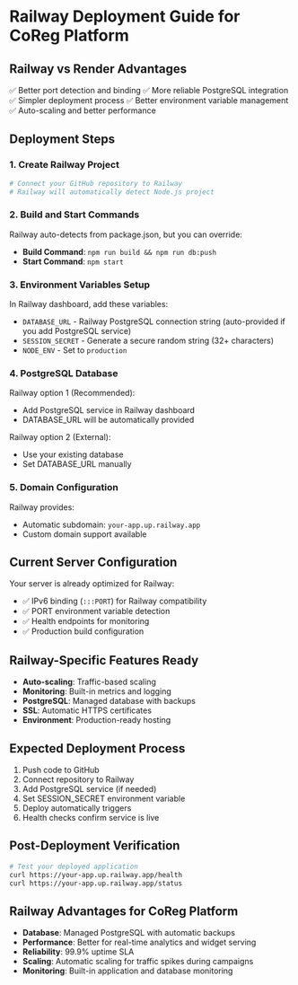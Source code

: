 # Railway Deployment Guide for CoReg Platform

## Railway vs Render Advantages
✅ Better port detection and binding
✅ More reliable PostgreSQL integration
✅ Simpler deployment process
✅ Better environment variable management
✅ Auto-scaling and better performance

## Deployment Steps

### 1. Create Railway Project
```bash
# Connect your GitHub repository to Railway
# Railway will automatically detect Node.js project
```

### 2. Build and Start Commands
Railway auto-detects from package.json, but you can override:
- **Build Command**: `npm run build && npm run db:push`
- **Start Command**: `npm start`

### 3. Environment Variables Setup
In Railway dashboard, add these variables:
- `DATABASE_URL` - Railway PostgreSQL connection string (auto-provided if you add PostgreSQL service)
- `SESSION_SECRET` - Generate a secure random string (32+ characters)
- `NODE_ENV` - Set to `production`

### 4. PostgreSQL Database
Railway option 1 (Recommended):
- Add PostgreSQL service in Railway dashboard
- DATABASE_URL will be automatically provided

Railway option 2 (External):
- Use your existing database
- Set DATABASE_URL manually

### 5. Domain Configuration
Railway provides:
- Automatic subdomain: `your-app.up.railway.app`
- Custom domain support available

## Current Server Configuration
Your server is already optimized for Railway:
- ✅ IPv6 binding (`:::PORT`) for Railway compatibility
- ✅ PORT environment variable detection
- ✅ Health endpoints for monitoring
- ✅ Production build configuration

## Railway-Specific Features Ready
- **Auto-scaling**: Traffic-based scaling
- **Monitoring**: Built-in metrics and logging
- **PostgreSQL**: Managed database with backups
- **SSL**: Automatic HTTPS certificates
- **Environment**: Production-ready hosting

## Expected Deployment Process
1. Push code to GitHub
2. Connect repository to Railway
3. Add PostgreSQL service (if needed)
4. Set SESSION_SECRET environment variable
5. Deploy automatically triggers
6. Health checks confirm service is live

## Post-Deployment Verification
```bash
# Test your deployed application
curl https://your-app.up.railway.app/health
curl https://your-app.up.railway.app/status
```

## Railway Advantages for CoReg Platform
- **Database**: Managed PostgreSQL with automatic backups
- **Performance**: Better for real-time analytics and widget serving
- **Reliability**: 99.9% uptime SLA
- **Scaling**: Automatic scaling for traffic spikes during campaigns
- **Monitoring**: Built-in application and database monitoring
